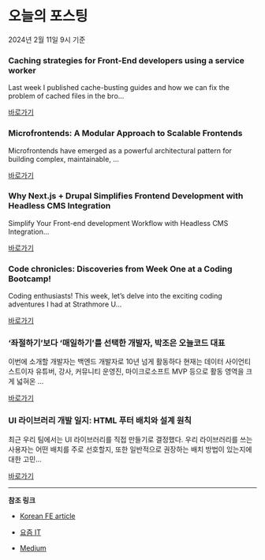 # 오늘의 포스팅 
2024년 2월 11일 9시 기준 

### Caching strategies for Front-End developers using a service worker 

 Last week I published cache-busting guides and how we can fix the problem of cached files in the bro... 

 [바로가기](https://medium.com/@maxtsh/caching-strategies-for-front-end-developers-using-a-service-worker-6264d249f080?responsesOpen=true&sortBy=REVERSE_CHRON&source=topic_portal_recommended_stories---------0-84----------frontend----------896944de_d088_42be_8b0a_72e07ef0d208-------) 

### Microfrontends: A Modular Approach to Scalable Frontends 

 Microfrontends have emerged as a powerful architectural pattern for building complex, maintainable, ... 

 [바로가기](https://medium.com/@mohammed.poolwala_1888/microfrontends-a-modular-approach-to-scalable-frontends-5a40e657c825?responsesOpen=true&sortBy=REVERSE_CHRON&source=topic_portal_recommended_stories---------0-84----------reactjs----------ea1c6623_8ab0_4eaa_a156_96c584bfd3a7-------) 

### Why Next.js + Drupal Simplifies Frontend Development with Headless CMS Integration 

 Simplify Your Front-end development Workflow with Headless CMS Integration... 

 [바로가기](https://medium.com/@LunaLoom/why-next-js-drupal-simplifies-frontend-development-with-headless-cms-integration-b6b20a11c0ca?responsesOpen=true&sortBy=REVERSE_CHRON&source=topic_portal_recommended_stories---------0-84----------nextjs----------bc804a46_c7c6_489c_bf39_be00d983ad4b-------) 

### Code chronicles: Discoveries from Week One at a Coding Bootcamp! 

 Coding enthusiasts! This week, let’s delve into the exciting coding adventures I had at Strathmore U... 

 [바로가기](https://medium.com/@robbiekarani/code-chronicles-6ea62d767a68?responsesOpen=true&sortBy=REVERSE_CHRON&source=topic_portal_recommended_stories---------0-84----------front_end_development----------4e95ff00_ff43_45e6_9e90_6604f1cc0adb-------) 

### ‘좌절하기’보다 ‘매일하기’를 선택한 개발자, 박조은 오늘코드 대표 

 이번에 소개할 개발자는 백엔드 개발자로 10년 넘게 활동하다 현재는 데이터 사이언티스트이자 유튜버, 강사, 커뮤니티 운영진, 마이크로소프트 MVP 등으로 활동 영역을 크게 넓혀온 ... 

 [바로가기](https://yozm.wishket.com/magazine/detail/2450/) 

### UI 라이브러리 개발 일지: HTML 푸터 배치와 설계 원칙 

 최근 우리 팀에서는 UI 라이브러리를 직접 만들기로 결정했다. 우리 라이브러리를 쓰는 사용자는 어떤 배치를 주로 선호할지, 또한 일반적으로 권장하는 배치 방법이 있는지에 대한 고민... 

 [바로가기](https://yozm.wishket.com/magazine/detail/2449/) 

---

**참조 링크**

- [Korean FE article](https://kofearticle.substack.com) 

- [요즘 IT](https://yozm.wishket.com/magazine) 

- [Medium](https://medium.com) 

